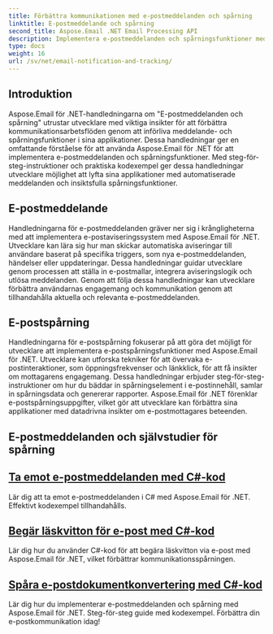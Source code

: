 ```yaml
---
title: Förbättra kommunikationen med e-postmeddelanden och spårning
linktitle: E-postmeddelande och spårning
second_title: Aspose.Email .NET Email Processing API
description: Implementera e-postmeddelanden och spårningsfunktioner med Aspose.Email för .NET-tutorials. Automatisera aviseringar och få insikter i e-postmottagarnas interaktioner.
type: docs
weight: 16
url: /sv/net/email-notification-and-tracking/
---
```


## Introduktion

Aspose.Email för .NET-handledningarna om "E-postmeddelanden och spårning" utrustar utvecklare med viktiga insikter för att förbättra kommunikationsarbetsflöden genom att införliva meddelande- och spårningsfunktioner i sina applikationer. Dessa handledningar ger en omfattande förståelse för att använda Aspose.Email för .NET för att implementera e-postmeddelanden och spårningsfunktioner. Med steg-för-steg-instruktioner och praktiska kodexempel ger dessa handledningar utvecklare möjlighet att lyfta sina applikationer med automatiserade meddelanden och insiktsfulla spårningsfunktioner.

## E-postmeddelande

Handledningarna för e-postmeddelanden gräver ner sig i krångligheterna med att implementera e-postaviseringssystem med Aspose.Email för .NET. Utvecklare kan lära sig hur man skickar automatiska aviseringar till användare baserat på specifika triggers, som nya e-postmeddelanden, händelser eller uppdateringar. Dessa handledningar guidar utvecklare genom processen att ställa in e-postmallar, integrera aviseringslogik och utlösa meddelanden. Genom att följa dessa handledningar kan utvecklare förbättra användarnas engagemang och kommunikation genom att tillhandahålla aktuella och relevanta e-postmeddelanden.

## E-postspårning

Handledningarna för e-postspårning fokuserar på att göra det möjligt för utvecklare att implementera e-postspårningsfunktioner med Aspose.Email för .NET. Utvecklare kan utforska tekniker för att övervaka e-postinteraktioner, som öppningsfrekvenser och länkklick, för att få insikter om mottagarens engagemang. Dessa handledningar erbjuder steg-för-steg-instruktioner om hur du bäddar in spårningselement i e-postinnehåll, samlar in spårningsdata och genererar rapporter. Aspose.Email för .NET förenklar e-postspårningsuppgifter, vilket gör att utvecklare kan förbättra sina applikationer med datadrivna insikter om e-postmottagares beteenden.

## E-postmeddelanden och självstudier för spårning
## [Ta emot e-postmeddelanden med C#-kod](./receiving-email-notifications-with-csharp-code/)
Lär dig att ta emot e-postmeddelanden i C# med Aspose.Email för .NET. Effektivt kodexempel tillhandahålls.
## [Begär läskvitton för e-post med C#-kod](./requesting-email-read-receipts-using-csharp-code/)
Lär dig hur du använder C#-kod för att begära läskvitton via e-post med Aspose.Email för .NET, vilket förbättrar kommunikationsspårningen.
## [Spåra e-postdokumentkonvertering med C#-kod](./tracking-email-document-conversion-progress-with-csharp-code/)
Lär dig hur du implementerar e-postmeddelanden och spårning med Aspose.Email för .NET. Steg-för-steg guide med kodexempel. Förbättra din e-postkommunikation idag!